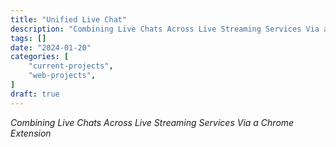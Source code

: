 ```yaml
---
title: "Unified Live Chat"
description: "Combining Live Chats Across Live Streaming Services Via a Chrome Extension"
tags: []
date: "2024-01-20"
categories: [
    "current-projects",
    "web-projects",
]
draft: true
---
```


*Combining Live Chats Across Live Streaming Services Via a Chrome Extension*

